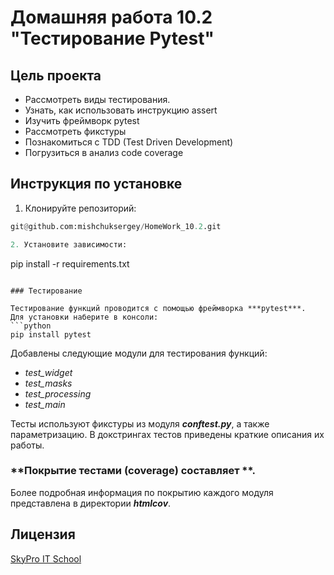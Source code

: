 # Домашняя работа 10.2 "Тестирование Pytest"

## Цель проекта

* Рассмотреть виды тестирования.
* Узнать, как использовать инструкцию assert
* Изучить фреймворк pytest
* Рассмотреть фикстуры
* Познакомиться с TDD (Test Driven Development)
* Погрузиться в анализ code coverage

## Инструкция по установке

1. Клонируйте репозиторий:
```python
git@github.com:mishchuksergey/HomeWork_10.2.git

2. Установите зависимости:
```
pip install -r requirements.txt
```

### Тестирование

Тестирование функций проводится с помощью фреймворка ***pytest***.
Для установки наберите в консоли:
```python
pip install pytest
```

Добавлены следующие модули для тестирования функций:
- *test_widget*
- *test_masks*
- *test_processing*
- *test_main*

Тесты используют фикстуры из модуля ***conftest.py***, а также параметризацию.
В докстрингах тестов приведены краткие описания их работы.

### **Покрытие тестами (coverage) составляет **.
Более подробная информация по покрытию каждого модуля представлена в директории ***htmlcov***.

## Лицензия

[SkyPro IT School](#)

